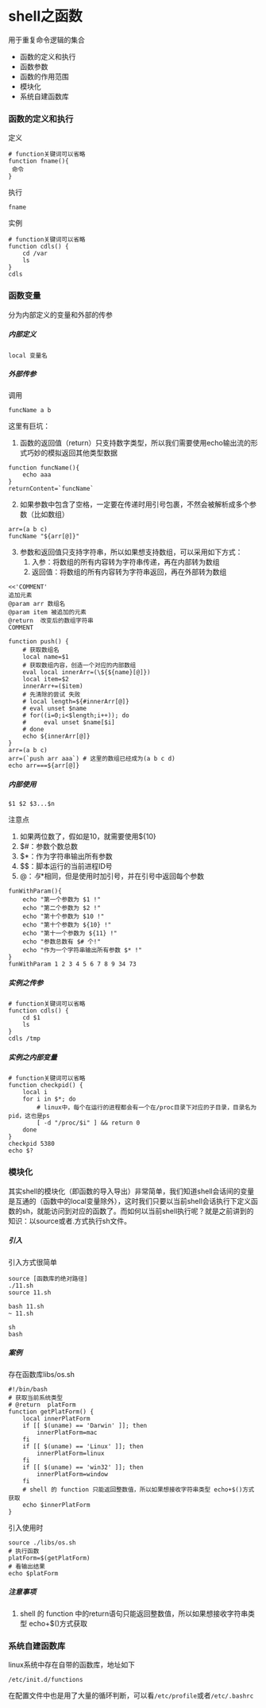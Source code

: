 # shell之函数

用于重复命令逻辑的集合

- 函数的定义和执行
- 函数参数
- 函数的作用范围
- 模块化
- 系统自建函数库

### 函数的定义和执行

定义

```shell
# function关键词可以省略
function fname(){
 命令
}
```

执行

```
fname
```

实例

```shell
# function关键词可以省略
function cdls() {
    cd /var
    ls
}
cdls
```

### 函数变量

分为内部定义的变量和外部的传参

##### 内部定义

```
local 变量名
```

##### 外部传参

调用

```
funcName a b
```

这里有巨坑：

1. 函数的返回值（return）只支持数字类型，所以我们需要使用echo输出流的形式巧妙的模拟返回其他类型数据

```shell
function funcName(){
	echo aaa
}
returnContent=`funcName`
```

2. 如果参数中包含了空格，一定要在传递时用引号包裹，不然会被解析成多个参数（比如数组）

```shell
arr=(a b c)
funcName "${arr[@]}"
```

3. 参数和返回值只支持字符串，所以如果想支持数组，可以采用如下方式：
   1. 入参：将数组的所有内容转为字符串传递，再在内部转为数组
   2. 返回值：将数组的所有内容转为字符串返回，再在外部转为数组

```shell
<<'COMMENT'
追加元素
@param arr 数组名
@param item 被追加的元素
@return  改变后的数组字符串
COMMENT

function push() {
    # 获取数组名
    local name=$1
    # 获取数组内容，创造一个对应的内部数组
    eval local innerArr=(\${${name}[@]})
    local item=$2
    innerArr+=($item)
    # 先清除的尝试 失败
    # local length=${#innerArr[@]}
    # eval unset $name 
    # for((i=0;i<$length;i++)); do
    #     eval unset $name[$i]
    # done
    echo ${innerArr[@]}
}
arr=(a b c)
arr=(`push arr aaa`) # 这里的数组已经成为(a b c d)
echo arr===${arr[@]}
```

##### 内部使用

```
$1 $2 $3...$n
```

注意点

1. 如果两位数了，假如是10，就需要使用${10}
2. $#：参数个数总数
3. $*：作为字符串输出所有参数
4. $$：脚本运行的当前进程ID号
5. $@：与$*相同，但是使用时加引号，并在引号中返回每个参数

```shell
funWithParam(){
    echo "第一个参数为 $1 !"
    echo "第二个参数为 $2 !"
    echo "第十个参数为 $10 !"
    echo "第十个参数为 ${10} !"
    echo "第十一个参数为 ${11} !"
    echo "参数总数有 $# 个!"
    echo "作为一个字符串输出所有参数 $* !"
}
funWithParam 1 2 3 4 5 6 7 8 9 34 73
```

##### 实例之传参

```shell
# function关键词可以省略
function cdls() {
    cd $1
    ls
}
cdls /tmp
```

##### 实例之内部变量

```shell
# function关键词可以省略
function checkpid() {
    local i
    for i in $*; do
        # linux中，每个在运行的进程都会有一个在/proc目录下对应的子目录，目录名为pid，这也是ps
        [ -d "/proc/$i" ] && return 0
    done
}
checkpid 5380
echo $?
```

### 模块化

其实shell的模块化（即函数的导入导出）非常简单，我们知道shell会话间的变量是互通的（函数中的local变量除外），这时我们只要以当前shell会话执行下定义函数的sh，就能访问到对应的函数了。而如何以当前shell执行呢？就是之前讲到的知识：以source或者.方式执行sh文件。

##### 引入

引入方式很简单

```
source [函数库的绝对路径]
./11.sh
source 11.sh

bash 11.sh
~ 11.sh

sh
bash
```

##### 案例

存在函数库libs/os.sh

```shell
#!/bin/bash
# 获取当前系统类型
# @return  platForm
function getPlatForm() {
    local innerPlatForm
    if [[ $(uname) == 'Darwin' ]]; then
        innerPlatForm=mac
    fi
    if [[ $(uname) == 'Linux' ]]; then
        innerPlatForm=linux
    fi
    if [[ $(uname) == 'win32' ]]; then
        innerPlatForm=window
    fi
    # shell 的 function 只能返回整数值，所以如果想接收字符串类型 echo+$()方式获取
    echo $innerPlatForm
}
```

引入使用时

```shell
source ./libs/os.sh
# 执行函数
platForm=$(getPlatForm)
# 看输出结果
echo $platForm
```

##### 注意事项

1. shell 的 function 中的return语句只能返回整数值，所以如果想接收字符串类型 echo+$()方式获取

### 系统自建函数库

linux系统中存在自带的函数库，地址如下

```
/etc/init.d/functions
```

在配置文件中也是用了大量的循环判断，可以看`/etc/profile`或者`/etc/.bashrc`

